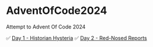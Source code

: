 # AdventOfCode2024
Attempt to Advent Of Code 2024

✅ [Day 1 - Historian Hysteria](https://adventofcode.com/2024/day/1)
✅ [Day 2 - Red-Nosed Reports](https://adventofcode.com/2024/day/2)